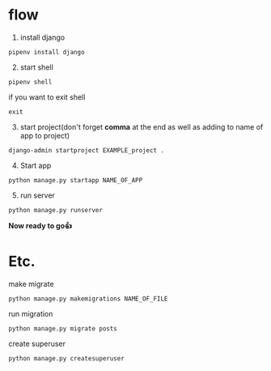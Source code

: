 

# flow
1. install django
```
pipenv install django
```

2. start shell
```
pipenv shell
```

if you want to exit shell
```
exit
```

3. start project(don't forget **comma** at the end as well as adding to name of app to project)
```
django-admin startproject EXAMPLE_project .
```

4. Start app

```
python manage.py startapp NAME_OF_APP
```

5. run server
```
python manage.py runserver
```

**Now ready to go👍**

# Etc.
make migrate
```
python manage.py makemigrations NAME_OF_FILE
```

run migration
```
python manage.py migrate posts
```

create superuser
```
python manage.py createsuperuser
```
